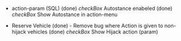 - action-param (SQL)
(done)  *checkBox* Autostance enabeled
(done)  *checkBox* Show Autostance in action-menu

- Reserve Vehicle
(done) - Remove bug where Action is given to non-hijack vehicles
(done) *checkBox* Show Hijack action (param)